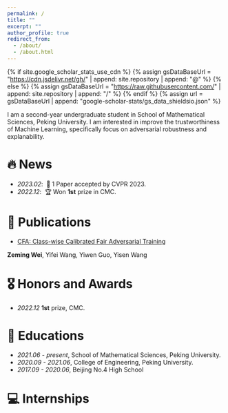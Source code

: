 ```yaml
---
permalink: /
title: ""
excerpt: ""
author_profile: true
redirect_from: 
  - /about/
  - /about.html
---
```


{% if site.google_scholar_stats_use_cdn %}
{% assign gsDataBaseUrl = "https://cdn.jsdelivr.net/gh/" | append: site.repository | append: "@" %}
{% else %}
{% assign gsDataBaseUrl = "https://raw.githubusercontent.com/" | append: site.repository | append: "/" %}
{% endif %}
{% assign url = gsDataBaseUrl | append: "google-scholar-stats/gs_data_shieldsio.json" %}

<span class='anchor' id='about-me'></span>

I am a second-year undergraduate student in School of Mathematical Sciences, Peking University.
I am interested in improve the trustworthiness of Machine Learning, specifically focus on adversarial robustness and explanability.

# 🔥 News
- *2023.02*: &nbsp;🎉 1 Paper accepted by CVPR 2023.
- *2022.12*: &nbsp;🏆 Won **1st** prize in CMC.

# 📝 Publications 

- [CFA: Class-wise Calibrated Fair Adversarial Training](https://arxiv.org/abs/2303.14460)

**Zeming Wei**, Yifei Wang, Yiwen Guo, Yisen Wang



# 🎖 Honors and Awards
- *2022.12* **1st** prize, CMC.

# 📖 Educations
- *2021.06 - present*, School of Mathematical Sciences, Peking University.
- *2020.09 - 2021.06*, College of Engineering, Peking University.
- *2017.09 - 2020.06*, Beijing No.4 High School

# 💻 Internships
